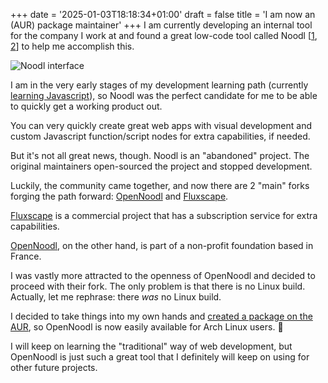 +++
date = '2025-01-03T18:18:34+01:00'
draft = false
title = 'I am now an (AUR) package maintainer'
+++
I am currently developing an internal tool for the company I work at and found a great low-code tool called Noodl [[1](https://www.noodl.net/), [2](https://github.com/noodlapp/noodl)] to help me accomplish this.

![Noodl interface](https://assets-global.website-files.com/6130bd1fcd31de20d9599493/65a8391bae525cd9dc2faf5c_Home%20WG%20Hero-p-1080.png)

I am in the very early stages of my development learning path (currently [learning Javascript](https://www.theodinproject.com/)), so Noodl was the perfect candidate for me to be able to quickly get a working product out.

You can very quickly create great web apps with visual development and custom Javascript function/script nodes for extra capabilities, if needed.

But it's not all great news, though. Noodl is an "abandoned" project. The original maintainers open-sourced the project and stopped development.

Luckily, the community came together, and now there are 2 "main" forks forging the path forward: [OpenNoodl](https://github.com/The-Low-Code-Foundation/OpenNoodl) and [Fluxscape](https://github.com/fluxscape/fluxscape).

[Fluxscape](https://github.com/fluxscape/fluxscape) is a commercial project that has a subscription service for extra capabilities.

[OpenNoodl](https://github.com/The-Low-Code-Foundation/OpenNoodl), on the other hand, is part of a non-profit foundation based in France.

I was vastly more attracted to the openness of OpenNoodl and decided to proceed with their fork. The only problem is that there is no Linux build. 
Actually, let me rephrase: there *was* no Linux build.

I decided to take things into my own hands and [created a package on the AUR](https://aur.archlinux.org/packages/opennoodl), so OpenNoodl is now easily available for Arch Linux users. 🎉

I will keep on learning the "traditional" way of web development, but OpenNoodl is just such a great tool that I definitely will keep on using for other future projects.

